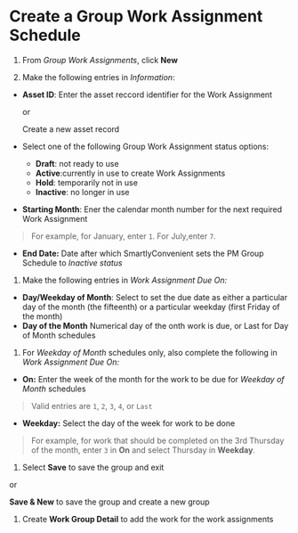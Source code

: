 # **Create a Group Work Assignment Schedule**

1. From _Group Work Assignments_, click **New**

1. Make the following entries in _Information_:

- **Asset ID**: Enter the asset reccord identifier for the Work Assignment

  or

  Create a new asset record

- Select one of the following Group Work Assignment status options:

  - **Draft**: not ready to use
  - **Active**:currently in use to create Work Assignments
  - **Hold**: temporarily not in use
  - **Inactive**: no longer in use

- **Starting Month**: Ener the calendar month number for the next required Work Assignment

> For example, for January, enter `1`.
> For July,enter `7`.

- **End Date:** Date after which SmartlyConvenient sets the PM Group Schedule to _Inactive status_

1. Make the following entries in _Work Assignment Due On:_

- **Day/Weekday of Month**: Select to set the due date as either a particular day of the month (the fifteenth) or a particular weekday (first Friday of the month)
- **Day of the Month** Numerical day of the onth work is due, or Last for Day of Month schedules

1. For _Weekday of Month_ schedules only, also complete the following in _Work Assignment Due On:_

- **On:** Enter the week of the month for the work to be due for _Weekday of Month_ schedules

> Valid entries are `1`, `2`, `3`, `4`, or `Last`

- **Weekday:** Select the day of the week for work to be done

> For example, for work that should be completed on the 3rd Thursday of the month, enter `3` in **On** and select Thursday in **Weekday**.

1. Select **Save** to save the group and exit

or

**Save & New** to save the group and create a new group

1. Create **Work Group Detail** to add the work for the work assignments
